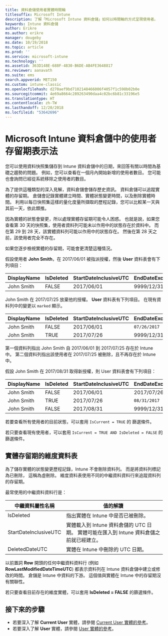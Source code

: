 ```yaml
---
title: 資料倉儲使用者實體時間軸
titlesuffix: Microsoft Intune
description: 了解「Microsoft Intune 資料倉儲」如何以時間軸的方式呈現使用者。
keywords: Intune 資料倉儲
author: Erikre
ms.author: erikre
manager: dougeby
ms.date: 10/19/2018
ms.topic: article
ms.prod: ''
ms.service: microsoft-intune
ms.technology: ''
ms.assetid: 363D148E-688F-4830-B6DE-AB4FE3648817
ms.reviewer: aanavath
ms.suite: ems
search.appverid: MET150
ms.custom: intune-classic
ms.openlocfilehash: d270aef9bd7102148466006f4057f1c598b02b0e
ms.sourcegitcommit: 4e69a8664c289263490daa4c02bc6b81c33196e5
ms.translationtype: HT
ms.contentlocale: zh-TW
ms.lasthandoff: 12/20/2018
ms.locfileid: "53642696"
---
```

# <a name="user-lifetime-representation-in-the-microsoft-intune-data-warehouse"></a>Microsoft Intune 資料倉儲中的使用者存留期表示法

您可以使用資料快照集儲存到 Intune 資料倉儲中的日期，來回答有關以時間為基礎之趨勢的問題。 例如，您可以查看在一個月內開始新增的使用者數目。 您可能也會詢問已經從系統移除之使用者的數目。

為了提供這種類型的深入見解，資料倉儲會儲存歷史資訊。 資料倉儲可以追蹤實體的存留期。 倉儲會記錄實體建立時間、實體狀態變更時間，以及刪除實體時間。 利用以每日快照集這樣的量化度量所擷取的歷程記錄，您可以比較某一天與其前一天，依此類推。

因為實體的狀態會變更，所以處理實體存留期可能令人困惑。 也就是說，如果您查看第 30 天的快照集，使用者資料列可能未以作用中的狀態存在於資料中。 而在第 29 到 28 天，該實體資料列可能以作用中的狀態存在。 然後在第 28 天之前，該使用者完全不存在。

如果您逐步檢視實體的存留期，可能會更清楚這種情況。

假設使用者 **John Smith**，在 2017/06/01 被指派授權，然後 **User** 資料表會有下列項目： 
 
| DisplayName | IsDeleted | StartDateInclusiveUTC | EndDateExclusiveUTC | IsCurrent 
| -- | -- | -- | -- | -- |
| John Smith | FALSE | 2017/06/01 | 9999/12/31 | TRUE
 
John Smith 在 2017/07/25 放棄他的授權。 **User** 資料表有下列項目。 在現有資料列中的變更以 `marked` 顯示。 

| DisplayName | IsDeleted | StartDateInclusiveUTC | EndDateExclusiveUTC | IsCurrent 
| -- | -- | -- | -- | -- |
| John Smith | FALSE | 2017/06/01 | `07/26/2017` | `FALSE` 
| John Smith | TRUE | 2017/07/26 | 9999/12/31 | TRUE 

第一個資料列指出 John Smith 自 2017/06/01 到 2017/07/25 存在於 Intune 中。 第二個資料列指出該使用者在 2017/07/25 被刪除，且不再存在於 Intune 中。

假設 John Smith 在 2017/08/31 取得新授權，則 User 資料表會有下列項目：
 
| DisplayName | IsDeleted | StartDateInclusiveUTC | EndDateExclusiveUTC | IsCurrent 
| -- | -- | -- | -- | -- |
| John Smith | FALSE | 2017/06/01 | 2017/07/26 | FALSE 
| John Smith | TRUE | 2017/07/26 | `08/31/2017` | `FALSE` 
| John Smith | FALSE | 2017/08/31 | 9999/12/31 | TRUE 
 
若要查看所有使用者的目前狀態，可以套用 `IsCurrent = TRUE` 的 篩選條件。 
 
若只要查看現有使用者，可以套用 `IsCurrent = TRUE AND IsDeleted = FALSE` 的篩選條件。

## <a name="dimension-tables-in-the-entity-lifetime"></a>實體存留期的維度資料表

為了儲存實體的狀態變更歷程記錄，Intune 不會刪除資料列。 而是將資料列標記為已刪除， 這稱為虛刪除。 維度資料表使用不同的中繼資料資料行來追蹤資料列的存留期。 

最常使用的中繼資料資料行是： 

| 中繼資料屬性名稱  | 值的解讀 |
|--|--|
| IsDeleted | 指出實體在 Intune 中是否已被刪除。 |
| StartDateInclusiveUTC  | 實體載入到 Intune 資料倉儲的 UTC 日期。 實體可能在匯入到 Intune 資料倉儲之前就已經建立。 |
| DeletedDateUTC  | 實體在 Intune 中刪除的 UTC 日期。 |  

以前置詞 **Row** 開頭的任何中繼資料資料行 (例如 **RowLastModifiedDateTimeUTC**) 都表示資料列在 Intune 資料倉儲中建立或修改的時間。 倉儲是 Intune 中資料的下游。 這個值與實體在 Intune 中的存留期沒有關聯性。  
 
若只要查看目前存在的維度實體，可以套用 **IsDeleted = FALSE** 的篩選條件。

## <a name="next-steps"></a>接下來的步驟

 - 若要深入了解 **Current User** 實體，請參閱 [Current User 實體的參考](reports-ref-current-user.md)。
 - 若要深入了解 **User** 實體，請參閱 [User 實體的參考](reports-ref-user.md)。